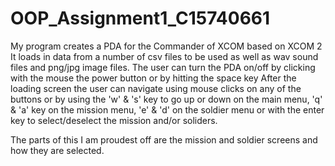 # OOP_Assignment1_C15740661
My program creates a PDA for the Commander of XCOM based on XCOM 2
It loads in data from a number of csv files to be used as well as 
wav sound files and png/jpg image files.
The user can turn the PDA on/off by clicking with the mouse the power button or by hitting the space key
After the loading screen the user can navigate using mouse clicks on any of the buttons or by
using the 'w' & 's' key to go up or down on the main menu, 'q' & 'a' key on the mission menu,
'e' & 'd' on the soldier menu or with the enter key to select/deselect the mission and/or soliders.

The parts of this I am proudest off are the mission and soldier screens and how they are selected.
